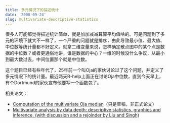 ```yaml
---
title: 多元情况下的描述统计
date: '2008-09-24'
slug: multivariate-descriptive-statistics
---
```


很多人可能都觉得描述统计简单，就是加加减减算算平均值啥的。可是问题到了多元的环境下就大不一样了，一个严重的问题就是排序，由此导致最小值、最大值、中位数等统计量都不好定义。就拿二维变量来说，怎样确定散点图中的某个点是数据的中位数？或者更通俗地讲，谁是数据的中心？一维的时候没什么争议，从最小到最大数过去，中间位置那个就是中位数。

这个题目已经有些年代了，25年前一个叫Oja的家伙讨论过了这个问题，并定义了多元情况下的统计量。最近两天R-help上面正在讨论Oja中位数，直到今天早上，有个Dortmund的家伙宣布他要写一个函数包了。

相关论文：

- [Computation of the multivariate Oja median](http://citeseerx.ist.psu.edu/viewdoc/summary?doi=10.1.1.3.2494)（只是草稿，非正式论文）
- [Multivariate analysis by data depth: descriptive statistics, graphics and inference, (with discussion and a rejoinder by Liu and Singh)](http://projecteuclid.org/DPubS?service=UI&version=1.0&verb=Display&handle=euclid.aos/1018031260)
